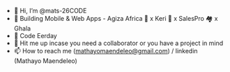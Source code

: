 - 👋 Hi, I’m @mats-26CODE
- 👀 Building Mobile & Web Apps - Agiza Africa 🛒 x Keri 🏪 x SalesPro 🏘️ x Ghala
- 🌱 Code Eerday
- 🤝 Hit me up incase you need a collaborator or you have a project in mind
- 📫 How to reach me (mathayomaendeleo@gmail.com) / linkedin (Mathayo Maendeleo)

<!---
mats-26CODE/mats-26CODE is a ✨ special ✨ repository because its `README.md` (this file) appears on your GitHub profile.
You can click the Preview link to take a look at your changes.
--->
